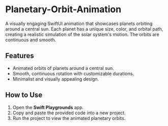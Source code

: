 # Planetary-Orbit-Animation

A visually engaging SwiftUI animation that showcases planets orbiting around a central sun. Each planet has a unique size, color, and orbital path, creating a realistic simulation of the solar system's motion. The orbits are continuous and smooth.

## Features
- Animated orbits of planets around a central sun.
- Smooth, continuous rotation with customizable durations.
- Minimalist and visually appealing design.

## How to Use
1. Open the **Swift Playgrounds** app.
2. Copy and paste the provided code into a new project.
3. Run the project to view the animated planetary orbits.


